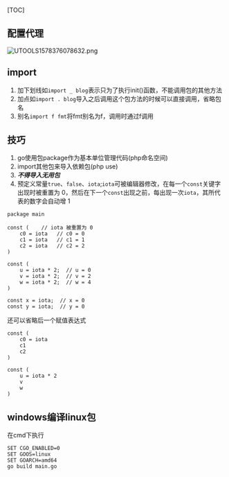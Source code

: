[TOC]
## 配置代理
![UTOOLS1578376078632.png](https://user-gold-cdn.xitu.io/2020/1/7/16f7e8ba8d158d30?w=1041&h=719&f=png&s=38909)
## import
1. 加下划线如`import _ blog`表示只为了执行init()函数，不能调用包的其他方法
2. 加点如`import . blog`导入之后调用这个包方法的时候可以直接调用，省略包名
3. 别名`import f fmt`将fmt别名为f，调用时通过f调用
## 技巧
1. go使用包package作为基本单位管理代码(php命名空间)
2. import其他包来导入依赖包(php use)
3. ***不得导入无用包***
4. 预定义常量`true`、`false`、`iota`;`iota`可被编辑器修改，在每一个`const`关键字出现时被重置为 0，然后在下一个`const`出现之前，每出现一次`iota`，其所代表的数字会自动增 1
```
package main

const (    // iota 被重置为 0
    c0 = iota   // c0 = 0
    c1 = iota   // c1 = 1
    c2 = iota   // c2 = 2
)

const (
    u = iota * 2;  // u = 0
    v = iota * 2;  // v = 2
    w = iota * 2;  // w = 4
)

const x = iota;  // x = 0
const y = iota;  // y = 0
```
还可以省略后一个赋值表达式
```
const ( 
    c0 = iota 
    c1 
    c2 
)

const ( 
    u = iota * 2 
    v 
    w 
)
```
## windows编译linux包
在cmd下执行
```
SET CGO_ENABLED=0
SET GOOS=linux
SET GOARCH=amd64
go build main.go
```
